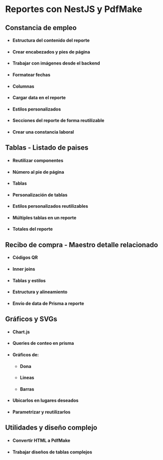 # Reportes con NestJS y PdfMake

## Constancia de empleo

- #### Estructura del contenido del reporte
- #### Crear encabezados y pies de página
- #### Trabajar con imágenes desde el backend
- #### Formatear fechas
- #### Columnas
- #### Cargar data en el reporte
- #### Estilos personalizados
- #### Secciones del reporte de forma reutilizable
- #### Crear una constancia laboral

## Tablas - Listado de paises

- #### Reutilizar componentes
- #### Número al pie de página
- #### Tablas
- #### Personalización de tablas
- #### Estilos personalizados reutilizables
- #### Múltiples tablas en un reporte
- #### Totales del reporte

## Recibo de compra - Maestro detalle relacionado

- #### Códigos QR
- #### Inner joins
- #### Tablas y estilos
- #### Estructura y alineamiento
- #### Envío de data de Prisma a reporte

## Gráficos y SVGs

- #### Chart.js
- #### Queries de conteo en prisma
- #### Gráficos de:
  - #### Dona
  - #### Lineas
  - #### Barras
- #### Ubicarlos en lugares deseados
- #### Parametrizar y reutilizarlos

## Utilidades y diseño complejo

- #### Convertir HTML a PdfMake
- #### Trabajar diseños de tablas complejos